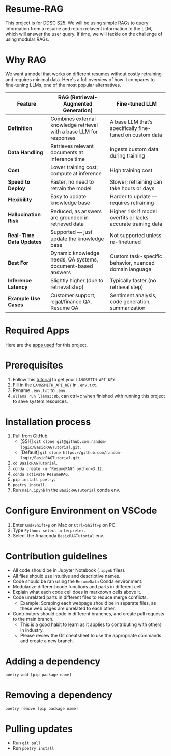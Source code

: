 # Resume-RAG
This project is for DDSC S25. We will be using simple RAGs to query information from a resume and return relavent information to the LLM, which will answer the user query. If time, we will tackle on the challenge of using modular RAGs.

# Why RAG
We want a model that works on different resumes without costly retraining and requires minimal data. Here's a full overview of how it compares to fine-tuning LLMs, one of the most popular alternatives.

| **Feature**               | **RAG (Retrieval-Augmented Generation)**                          | **Fine-tuned LLM**                                         |
|---------------------------|--------------------------------------------------------------------|-------------------------------------------------------------|
| **Definition**            | Combines external knowledge retrieval with a base LLM for responses | A base LLM that’s specifically fine-tuned on custom data     |
| **Data Handling**         | Retrieves relevant documents at inference time                    | Ingests custom data during training                          |
| **Cost**                  | Lower training cost; compute at inference                         | High training cost                         |
| **Speed to Deploy**       | Faster, no need to retrain the model                              | Slower; retraining can take hours or days                   |
| **Flexibility**           | Easy to update knowledge base                                     | Harder to update — requires retraining                      |
| **Hallucination Risk**    | Reduced, as answers are grounded in retrieved data                | Higher risk if model overfits or lacks accurate training data |
| **Real-Time Data Updates**| Supported — just update the knowledge base                        | Not supported unless re-finetuned                           |
| **Best For**              | Dynamic knowledge needs, QA systems, document-based answers       | Custom task-specific behavior, nuanced domain language      |
| **Inference Latency**     | Slightly higher (due to retrieval step)                           | Typically faster (no retrieval step)                        |
| **Example Use Cases**     | Customer support, legal/finance QA, Resume QA                     | Sentiment analysis, code generation, summarization          |

# Required Apps
Here are the [apps used](/docs/prerequisite-apps.md) for this project.

# Prerequisites
1. Follow this [tutorial](https://docs.smith.langchain.com/administration/how_to_guides/organization_management/create_account_api_key) to get your `LANGSMITH_API_KEY`.
2. Fill in the `LANGSMITH_API_KEY` in `.env.txt`.
3. Rename `.env.txt` to `.env`.
4. `ollama run llama3:8b`, can ctrl+c when finished with running this project to save system resources.

# Installation process
1. Pull from GitHub.
    * [SSH] `git clone git@github.com:random-logic/BasicRAGTutorial.git`.
    * [Default] `git clone https://github.com/random-logic/BasicRAGTutorial.git`.
2. `cd BasicRAGTutorial`.
3. `conda create -n "ResumeRAG" python=3.12`.
4. `conda activate ResumeRAG`.
5. `pip install poetry`.
6. `poetry install`.
7. Run `main.ipynb` in the `BasicRAGTutorial` conda env.

# Configure Environment on VSCode
1. Enter `Cmd+Shift+p` on Mac or `Ctrl+Shift+p` on PC.
2. Type `Python: select interpreter`.
3. Select the Anaconda `BasicRAGTutorial` env.

# Contribution guidelines
* All code should be in Jupyter Notebook (`.ipynb` files).
* All files should use intuitive and descriptive names.
* Code should be ran using the `ResumeData` Conda environment.
* Modularize different code functions and parts in different cell.
* Explain what each code cell does in markdown cells above it.
* Code unrelated parts in different files to reduce merge conflicts.
  * Example: Scraping each webpage should be in separate files, as these web pages are unrelated to each other.
* Contributors should code in different branches, and create pull requests to the main branch.
  * This is a good habit to learn as it applies to contributing with others in industry.
  * Please review the Git cheatsheet to use the appropriate commands and create a new branch.

# Adding a dependency
`poetry add [pip package name]`

# Removing a dependency
`poetry remove [pip package name]`

# Pulling updates
* Run `git pull`
* Run `poetry install`
